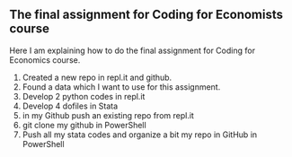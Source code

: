 ## The final assignment for Coding for Economists course

Here I am explaining how to do the final assignment for Coding for Economics course.

1. Created a new repo in repl.it and github.
2. Found a data which I want to use for this assignment.
3. Develop 2 python codes in repl.it
4. Develop 4 dofiles in Stata
5. in my Github push an existing repo from repl.it
8. git clone my github in PowerShell
9. Push all my stata codes and organize a bit my repo in GitHub in PowerShell